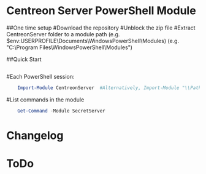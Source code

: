 Centreon Server PowerShell Module
=============

##One time setup
    #Download the repository
    #Unblock the zip file
    #Extract CentreonServer folder to a module path 
    (e.g. $env:USERPROFILE\Documents\WindowsPowerShell\Modules\)
    (e.g. "C:\Program Files\WindowsPowerShell\Modules")

##Quick Start

```powershell

```

#Each PowerShell session:
```powershell
    Import-Module CentreonServer  #Alternatively, Import-Module "\\Path\To\CentreonServer"
```
    

#List commands in the module
```powershell
    Get-Command -Module SecretServer
```
   
# Changelog

# ToDo

